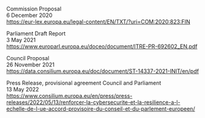 
Commission Proposal\
6 December 2020\
https://eur-lex.europa.eu/legal-content/EN/TXT/?uri=COM:2020:823:FIN

Parliament Draft Report\
3 May 2021\
https://www.europarl.europa.eu/doceo/document/ITRE-PR-692602_EN.pdf

Council Proposal\
26 November 2021\
https://data.consilium.europa.eu/doc/document/ST-14337-2021-INIT/en/pdf

Press Release, provisional agreement Council and Parliament\
13 May 2022\
https://www.consilium.europa.eu/en/press/press-releases/2022/05/13/renforcer-la-cybersecurite-et-la-resilience-a-l-echelle-de-l-ue-accord-provisoire-du-conseil-et-du-parlement-europeen/


